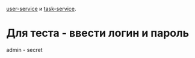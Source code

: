  [user-service](https://user.sanekteam.ru/docs#/) и [task-service](https://task.sanekteam.ru/docs#/).
 
# Для теста - ввести логин и пароль
admin - secret 